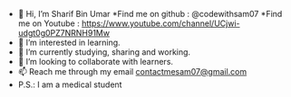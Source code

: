 - 👋 Hi, I’m Sharif Bin Umar
     *Find me on github  : @codewithsam07
     *Find me on Youtube : https://www.youtube.com/channel/UCjwi-udgt0g0PZ7NRNH91Mw
- 👀 I’m interested in learning.
- 🌱 I’m currently studying, sharing and working.
- 💞️ I’m looking to collaborate with learners.
- 📫 Reach me through my email contactmesam07@gmail.com
- P.S.:   I am a medical student
